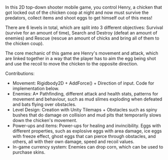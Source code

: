 In this 2D top-down shooter mobile game, you control Henry, a chicken that got locked out of the chicken coop at night and now must survive the predators, collect items and shoot eggs to get himself out of this mess!

There are 6 levels in total, which are split into 3 different objectives: Survival (survive for an amount of time), Search and Destroy (defeat an amount of enemies) and Rescue (rescue an amount of chicks and bring all of them to the chicken coup).

The core mechanic of this game are Henry's movement and attack, which are linked together in a way that the player has to aim the egg being shot and use the recoil to move the chicken to the opposite direction.

Contributions:
- Movement: Rigidbody2D + AddForce() + Direction of input. Code for implementation below.
- Enemies: A* Pathfinding, different attack and health stats, patterns for movement and behaviour, such as mud slimes exploding when defeated and bats flying over obstacles.
- Level Design: Creation with Unity Tilemaps + Obstacles such as spiny bushes that do damage on collision and mud pits that temporarily slows down the chicken's movement.
- Power-ups and items: Power-ups for healing and invincibility. Eggs with different properties, such as explosive eggs with area damage, ice eggs with freeze effect, ghost eggs that can pierce through obstacles, and others, all with their own damage, speed and recoil values.
- In-game currency system: Enemies can drop corn, which can be used to purchase skins.
